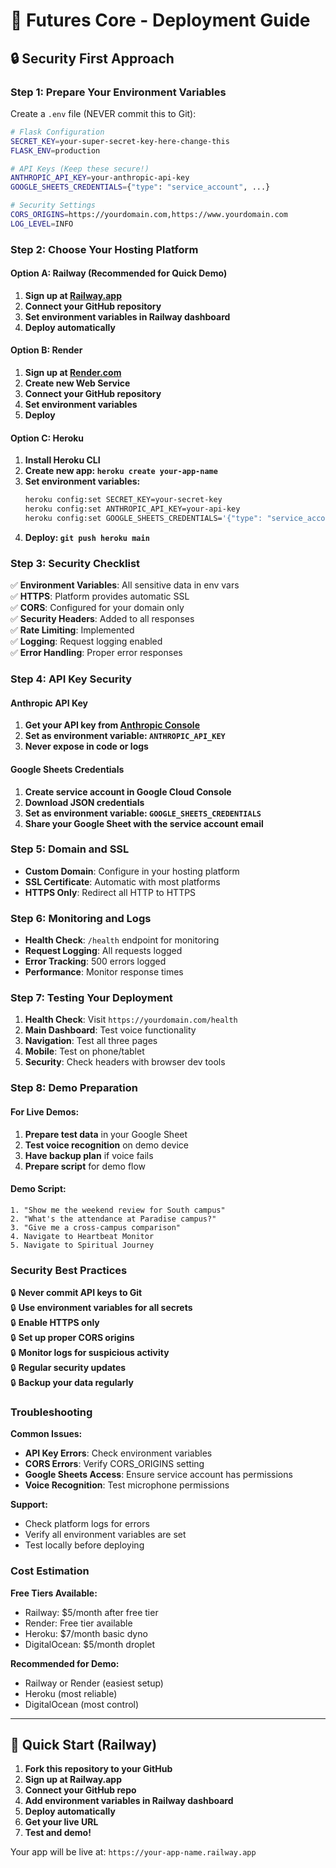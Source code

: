 # 🚀 Futures Core - Deployment Guide

## 🔒 Security First Approach

### Step 1: Prepare Your Environment Variables

Create a `.env` file (NEVER commit this to Git):

```bash
# Flask Configuration
SECRET_KEY=your-super-secret-key-here-change-this
FLASK_ENV=production

# API Keys (Keep these secure!)
ANTHROPIC_API_KEY=your-anthropic-api-key
GOOGLE_SHEETS_CREDENTIALS={"type": "service_account", ...}

# Security Settings
CORS_ORIGINS=https://yourdomain.com,https://www.yourdomain.com
LOG_LEVEL=INFO
```

### Step 2: Choose Your Hosting Platform

#### Option A: Railway (Recommended for Quick Demo)

1. **Sign up at [Railway.app](https://railway.app)**
2. **Connect your GitHub repository**
3. **Set environment variables in Railway dashboard**
4. **Deploy automatically**

#### Option B: Render

1. **Sign up at [Render.com](https://render.com)**
2. **Create new Web Service**
3. **Connect your GitHub repository**
4. **Set environment variables**
5. **Deploy**

#### Option C: Heroku

1. **Install Heroku CLI**
2. **Create new app: `heroku create your-app-name`**
3. **Set environment variables:**
   ```bash
   heroku config:set SECRET_KEY=your-secret-key
   heroku config:set ANTHROPIC_API_KEY=your-api-key
   heroku config:set GOOGLE_SHEETS_CREDENTIALS='{"type": "service_account", ...}'
   ```
4. **Deploy: `git push heroku main`**

### Step 3: Security Checklist

✅ **Environment Variables**: All sensitive data in env vars  
✅ **HTTPS**: Platform provides automatic SSL  
✅ **CORS**: Configured for your domain only  
✅ **Security Headers**: Added to all responses  
✅ **Rate Limiting**: Implemented  
✅ **Logging**: Request logging enabled  
✅ **Error Handling**: Proper error responses  

### Step 4: API Key Security

#### Anthropic API Key
1. **Get your API key from [Anthropic Console](https://console.anthropic.com)**
2. **Set as environment variable: `ANTHROPIC_API_KEY`**
3. **Never expose in code or logs**

#### Google Sheets Credentials
1. **Create service account in Google Cloud Console**
2. **Download JSON credentials**
3. **Set as environment variable: `GOOGLE_SHEETS_CREDENTIALS`**
4. **Share your Google Sheet with the service account email**

### Step 5: Domain and SSL

- **Custom Domain**: Configure in your hosting platform
- **SSL Certificate**: Automatic with most platforms
- **HTTPS Only**: Redirect all HTTP to HTTPS

### Step 6: Monitoring and Logs

- **Health Check**: `/health` endpoint for monitoring
- **Request Logging**: All requests logged
- **Error Tracking**: 500 errors logged
- **Performance**: Monitor response times

### Step 7: Testing Your Deployment

1. **Health Check**: Visit `https://yourdomain.com/health`
2. **Main Dashboard**: Test voice functionality
3. **Navigation**: Test all three pages
4. **Mobile**: Test on phone/tablet
5. **Security**: Check headers with browser dev tools

### Step 8: Demo Preparation

#### For Live Demos:
1. **Prepare test data** in your Google Sheet
2. **Test voice recognition** on demo device
3. **Have backup plan** if voice fails
4. **Prepare script** for demo flow

#### Demo Script:
```
1. "Show me the weekend review for South campus"
2. "What's the attendance at Paradise campus?"
3. "Give me a cross-campus comparison"
4. Navigate to Heartbeat Monitor
5. Navigate to Spiritual Journey
```

### Security Best Practices

🔒 **Never commit API keys to Git**  
🔒 **Use environment variables for all secrets**  
🔒 **Enable HTTPS only**  
🔒 **Set up proper CORS origins**  
🔒 **Monitor logs for suspicious activity**  
🔒 **Regular security updates**  
🔒 **Backup your data regularly**  

### Troubleshooting

**Common Issues:**
- **API Key Errors**: Check environment variables
- **CORS Errors**: Verify CORS_ORIGINS setting
- **Google Sheets Access**: Ensure service account has permissions
- **Voice Recognition**: Test microphone permissions

**Support:**
- Check platform logs for errors
- Verify all environment variables are set
- Test locally before deploying

### Cost Estimation

**Free Tiers Available:**
- Railway: $5/month after free tier
- Render: Free tier available
- Heroku: $7/month basic dyno
- DigitalOcean: $5/month droplet

**Recommended for Demo:**
- Railway or Render (easiest setup)
- Heroku (most reliable)
- DigitalOcean (most control)

---

## 🎯 Quick Start (Railway)

1. **Fork this repository to your GitHub**
2. **Sign up at Railway.app**
3. **Connect your GitHub repo**
4. **Add environment variables in Railway dashboard**
5. **Deploy automatically**
6. **Get your live URL**
7. **Test and demo!**

Your app will be live at: `https://your-app-name.railway.app` 